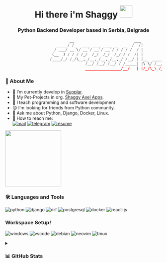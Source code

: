 <!---
shaggy-axel/shaggy-axel is a ✨ special ✨ repository because its `README.md` (this file) appears on your GitHub profile.
You can click the Preview link to take a look at your changes.
--->
<h1 align="center">   Hi there i'm Shaggy <img src="https://camo.githubusercontent.com/e8e7b06ecf583bc040eb60e44eb5b8e0ecc5421320a92929ce21522dbc34c891/68747470733a2f2f6d656469612e67697068792e636f6d2f6d656469612f6876524a434c467a6361737252346961377a2f67697068792e676966" width=40> </h1>
<h3 align="center">Python Backend Developer based in Serbia, Belgrade </h3>

```python
                             __                           ___
                       _____/ /_  ____ ____ ____ __  __  /  /|
                      / ___/ __ \/ __`/ __`/ __`/ / / / /  / |                       __          __          __     
                     (__  ) / / / /_/  /_/  /_/  /_/ / /  /| |          __         <($ )___    <($ )___    <($ )___ 
                    /____/_/ /_/\__,_/__,_/__,_/__,_/ /__/ | |__  _____/ /          ( ._> /     ( ._> /     ( ._> / 
                                    /__/ /__/ /__/ / /_____| |\ \/ /__/ / __         `---'       `---'       `---'  
                                    ________________/__/   | |/_/\_\ /_____/

```
### 📜 About Me
- 🔭 I’m currently develop in [Supplar](https://supplar.cloud).
- 🐤 My Pet-Projects in org. [Shaggy Axel Apps](https://github.com/shaggy-axel-apps/).
- 🌱 I teach programming and software development
- 😊 I’m looking for friends from Python community.
- 💬 Ask me about Python, Django, Docker, Linux.
- 📧 How to reach me: <br>
[![mail](https://img.shields.io/badge/eMail-000000?style=for-the-badge&logo=GMail)](mailto:shaggybackend@gmail.com)
[![telegram](https://img.shields.io/badge/Telegram-000000?style=for-the-badge&logo=Telegram)](https://t.me/shaggy_axel)
[![resume](https://img.shields.io/badge/Resume-000000?style=for-the-badge&logo=Resume)](https://github.com/shaggy-axel/resume/)


<a href="https://www.buymeacoffee.com/shaggyaxelT">
<img src="https://camo.githubusercontent.com/9098104e5daafdc329a70518b45ded656f305d1043fa6454ce405aec84509740/68747470733a2f2f63646e2e6275796d6561636f666665652e636f6d2f627574746f6e732f76322f64656661756c742d76696f6c65742e706e67" width=180>
</a>

### 🛠 Languages and Tools
![python](https://img.shields.io/badge/Python-20232A?style=for-the-badge&logo=python&logoColor=blue)
![django](https://img.shields.io/badge/Django-092E20?style=for-the-badge&logo=django&logoColor=green)
![drf](https://img.shields.io/badge/django%20rest-ff1709?style=for-the-badge&logo=django&logoColor=white)
![postgresql](https://img.shields.io/badge/PostgreSQL-316192?style=for-the-badge&logo=postgresql&logoColor=white)
![docker](https://img.shields.io/badge/Docker-2CA5E0?style=for-the-badge&logo=docker&logoColor=white)
![react-js](https://img.shields.io/badge/React-20232A?style=for-the-badge&logo=react&logoColor=61DAFB)

### Workspace Setup!
![windows](https://img.shields.io/badge/Windows-000000?style=for-the-badge&logo=Windows&logoColor=blue)
![vscode](https://img.shields.io/badge/VSCode-000000?style=for-the-badge&logo=visualstudiocode&logoColor=blue)
![debian](https://img.shields.io/badge/Debian[WSL]-000000?style=for-the-badge&logo=Debian&logoColor=red)
![neovim](https://img.shields.io/badge/NEOVIM-000000?style=for-the-badge&logo=NeoVim)
![tmux](https://img.shields.io/badge/Tmux-000000?style=for-the-badge&logo=Tmux)


<details><summary><h3> 📊 GitHub Stats </h3></summary>
<div align="center"> <img src="https://komarev.com/ghpvc/?username=shaggy-axel&label=visitors&color=0e75b6&style=plastic"/> </div><br>
<div align="center">
    <img src="https://github-readme-stats.vercel.app/api?username=shaggy-axel&show_icons=true&theme=radical&include_all_commits=true&count_private=true&line_height=25&custom_title=Shaggy"/>
</div>

<div align="center">
    <img src="https://github-readme-stats.vercel.app/api/top-langs/?username=shaggy-axel&theme=radical&layout=compact&langs_count=12"/>
</div>

<div align="center">
    <img src="https://github-readme-streak-stats.herokuapp.com/?user=shaggy-axel&theme=github-dark&hide_border=true"/>
</div>

<div align="center">
    <img src="https://activity-graph.herokuapp.com/graph?username=shaggy-axel&theme=radical"/>
</div>

<div align="center">
    <img src="https://github-profile-summary-cards.vercel.app/api/cards/profile-details?username=shaggy-axel&theme=vue"/>
</div>

<div align="center">
    <img src="https://github-profile-trophy.vercel.app/?username=shaggy-axel&theme=radical"/>
</div>
</details>

